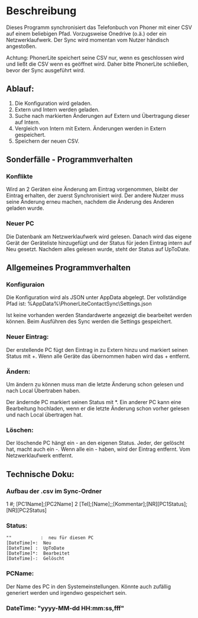 # Beschreibung
Dieses Programm synchronisiert das Telefonbuch von Phoner mit einer CSV auf einem beliebigen Pfad. Vorzugsweise Onedrive (o.ä.) oder ein Netzwerklaufwerk. Der Sync wird momentan vom Nutzer händisch angestoßen.

Achtung: PhonerLite speichert seine CSV nur, wenn es geschlossen wird und ließt die
CSV wenn es geöffnet wird. Daher bitte PhonerLite schließen, bevor der Sync ausgeführt wird.

## Ablauf:
1. Die Konfiguration wird geladen.
2. Extern und Intern werden geladen.
3. Suche nach markierten Änderungen auf Extern und Übertragung dieser auf Intern.
4. Vergleich von Intern mit Extern. Änderungen werden in Extern gespeichert.
5. Speichern der neuen CSV.

## Sonderfälle - Programmverhalten
### Konflikte
Wird an 2 Geräten eine Änderung am Eintrag vorgenommen, bleibt der Eintrag erhalten, der zuerst Synchronisiert wird. Der andere Nutzer muss seine Änderung erneu machen, nachdem die Änderung des Anderen geladen wurde.

### Neuer PC
Die Datenbank am Netzwerklaufwerk wird gelesen. Danach wird das eigene Gerät der Geräteliste hinzugefügt und der Status für jeden Eintrag intern auf Neu gesetzt. Nachdem alles gelesen wurde, steht der Status auf UpToDate.

## Allgemeines Programmverhalten
### Konfiguraion
Die Konfiguration wird als JSON unter AppData abgelegt. Der vollständige Pfad ist: %AppData%\PhonerLiteContactSync\Settings.json

Ist keine vorhanden werden Standardwerte angezeigt die bearbeitet werden können. Beim Ausführen des Sync werden die Settings gespeichert.

### Neuer Eintrag:
Der erstellende PC fügt den Eintrag in zu Extern hinzu und markiert seinen Status mit +. Wenn alle Geräte das übernommen haben wird das + entfernt.

### Ändern:
Um ändern zu können muss man die letzte Änderung schon gelesen und nach Local Übertraben haben.

Der ändernde PC markiert seinen Status mit *. Ein anderer PC kann eine Bearbeitung hochladen, wenn er die letzte Änderung schon vorher gelesen und nach Local übertragen hat.

### Löschen:
Der löschende PC hängt ein - an den eigenen Status. Jeder, der gelöscht hat, macht auch ein -. Wenn alle ein - haben, wird der Eintrag entfernt. Vom Netzwerklaufwerk entfernt.

## Technische Doku:
### Aufbau der .csv im Sync-Ordner

1 #; [PC1Name];[PC2Name]
2 [Tel];[Name];;[Kommentar];[NR][PC1Status];[NR][PC2Status]

### Status: 
    ""           :  neu für diesen PC
    [DateTime]+:  Neu
    [DateTime] :  UpToDate
    [DateTime]*:  Bearbeitet
    [DateTime]-:  Gelöscht

### PCName: 
Der Name des PC in den Systemeinstellungen. Könnte auch zufällig generiert werden und irgendwo gespeichert sein.

### DateTime: "yyyy-MM-dd HH:mm:ss,fff"
